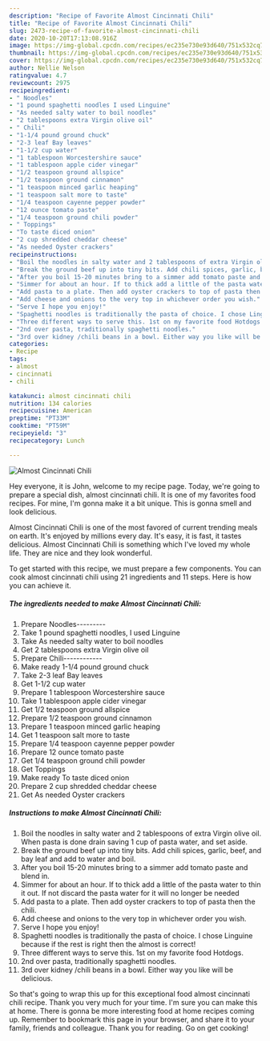 ```yaml
---
description: "Recipe of Favorite Almost Cincinnati Chili"
title: "Recipe of Favorite Almost Cincinnati Chili"
slug: 2473-recipe-of-favorite-almost-cincinnati-chili
date: 2020-10-20T17:13:08.916Z
image: https://img-global.cpcdn.com/recipes/ec235e730e93d640/751x532cq70/almost-cincinnati-chili-recipe-main-photo.jpg
thumbnail: https://img-global.cpcdn.com/recipes/ec235e730e93d640/751x532cq70/almost-cincinnati-chili-recipe-main-photo.jpg
cover: https://img-global.cpcdn.com/recipes/ec235e730e93d640/751x532cq70/almost-cincinnati-chili-recipe-main-photo.jpg
author: Nellie Nelson
ratingvalue: 4.7
reviewcount: 2975
recipeingredient:
- " Noodles"
- "1 pound spaghetti noodles I used Linguine"
- "As needed salty water to boil noodles"
- "2 tablespoons extra Virgin olive oil"
- " Chili"
- "1-1/4 pound ground chuck"
- "2-3 leaf Bay leaves"
- "1-1/2 cup water"
- "1 tablespoon Worcestershire sauce"
- "1 tablespoon apple cider vinegar"
- "1/2 teaspoon ground allspice"
- "1/2 teaspoon ground cinnamon"
- "1 teaspoon minced garlic heaping"
- "1 teaspoon salt more to taste"
- "1/4 teaspoon cayenne pepper powder"
- "12 ounce tomato paste"
- "1/4 teaspoon ground chili powder"
- " Toppings"
- "To taste diced onion"
- "2 cup shredded cheddar cheese"
- "As needed Oyster crackers"
recipeinstructions:
- "Boil the noodles in salty water and 2 tablespoons of extra Virgin olive oil. When pasta is done drain saving 1 cup of pasta water, and set aside."
- "Break the ground beef up into tiny bits. Add chili spices, garlic, beef, and bay leaf and add to water and boil."
- "After you boil 15-20 minutes bring to a simmer add tomato paste and blend in."
- "Simmer for about an hour. If to thick add a little of the pasta water to thin it out. If not discard the pasta water for it will no longer be needed"
- "Add pasta to a plate. Then add oyster crackers to top of pasta then the chili."
- "Add cheese and onions to the very top in whichever order you wish."
- "Serve I hope you enjoy!"
- "Spaghetti noodles is traditionally the pasta of choice. I chose Linguine because if the rest is right then the almost is correct!"
- "Three different ways to serve this. 1st on my favorite food Hotdogs."
- "2nd over pasta, traditionally spaghetti noodles."
- "3rd over kidney /chili beans in a bowl. Either way you like will be delicious."
categories:
- Recipe
tags:
- almost
- cincinnati
- chili

katakunci: almost cincinnati chili 
nutrition: 134 calories
recipecuisine: American
preptime: "PT33M"
cooktime: "PT59M"
recipeyield: "3"
recipecategory: Lunch

---
```



![Almost Cincinnati Chili](https://img-global.cpcdn.com/recipes/ec235e730e93d640/751x532cq70/almost-cincinnati-chili-recipe-main-photo.jpg)

Hey everyone, it is John, welcome to my recipe page. Today, we're going to prepare a special dish, almost cincinnati chili. It is one of my favorites food recipes. For mine, I'm gonna make it a bit unique. This is gonna smell and look delicious.

Almost Cincinnati Chili is one of the most favored of current trending meals on earth. It's enjoyed by millions every day. It's easy, it is fast, it tastes delicious. Almost Cincinnati Chili is something which I've loved my whole life. They are nice and they look wonderful.




To get started with this recipe, we must prepare a few components. You can cook almost cincinnati chili using 21 ingredients and 11 steps. Here is how you can achieve it.

<!--inarticleads1-->

##### The ingredients needed to make Almost Cincinnati Chili:

1. Prepare  Noodles---------
1. Take 1 pound spaghetti noodles, I used Linguine
1. Take As needed salty water to boil noodles
1. Get 2 tablespoons extra Virgin olive oil
1. Prepare  Chili------------
1. Make ready 1-1/4 pound ground chuck
1. Take 2-3 leaf Bay leaves
1. Get 1-1/2 cup water
1. Prepare 1 tablespoon Worcestershire sauce
1. Take 1 tablespoon apple cider vinegar
1. Get 1/2 teaspoon ground allspice
1. Prepare 1/2 teaspoon ground cinnamon
1. Prepare 1 teaspoon minced garlic heaping
1. Get 1 teaspoon salt more to taste
1. Prepare 1/4 teaspoon cayenne pepper powder
1. Prepare 12 ounce tomato paste
1. Get 1/4 teaspoon ground chili powder
1. Get  Toppings
1. Make ready To taste diced onion
1. Prepare 2 cup shredded cheddar cheese
1. Get As needed Oyster crackers




<!--inarticleads2-->

##### Instructions to make Almost Cincinnati Chili:

1. Boil the noodles in salty water and 2 tablespoons of extra Virgin olive oil. When pasta is done drain saving 1 cup of pasta water, and set aside.
1. Break the ground beef up into tiny bits. Add chili spices, garlic, beef, and bay leaf and add to water and boil.
1. After you boil 15-20 minutes bring to a simmer add tomato paste and blend in.
1. Simmer for about an hour. If to thick add a little of the pasta water to thin it out. If not discard the pasta water for it will no longer be needed
1. Add pasta to a plate. Then add oyster crackers to top of pasta then the chili.
1. Add cheese and onions to the very top in whichever order you wish.
1. Serve I hope you enjoy!
1. Spaghetti noodles is traditionally the pasta of choice. I chose Linguine because if the rest is right then the almost is correct!
1. Three different ways to serve this. 1st on my favorite food Hotdogs.
1. 2nd over pasta, traditionally spaghetti noodles.
1. 3rd over kidney /chili beans in a bowl. Either way you like will be delicious.




So that's going to wrap this up for this exceptional food almost cincinnati chili recipe. Thank you very much for your time. I'm sure you can make this at home. There is gonna be more interesting food at home recipes coming up. Remember to bookmark this page in your browser, and share it to your family, friends and colleague. Thank you for reading. Go on get cooking!
